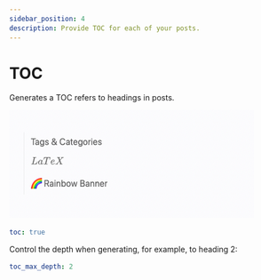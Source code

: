 ```yaml
---
sidebar_position: 4
description: Provide TOC for each of your posts.
---
```


# TOC

Generates a TOC refers to headings in posts.

![Preview of TOC](./img/toc.png)

```yaml
toc: true
```
Control the depth when generating, for example, to heading 2:

```yaml
toc_max_depth: 2
```
